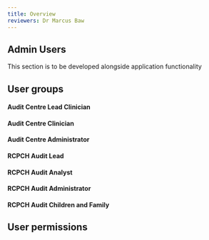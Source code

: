 ```yaml
---
title: Overview
reviewers: Dr Marcus Baw
---
```


## Admin Users

This section is to be developed alongside application functionality

## User groups

#### Audit Centre Lead Clinician

#### Audit Centre Clinician

#### Audit Centre Administrator

#### RCPCH Audit Lead

#### RCPCH Audit Analyst

#### RCPCH Audit Administrator

#### RCPCH Audit Children and Family

## User permissions
